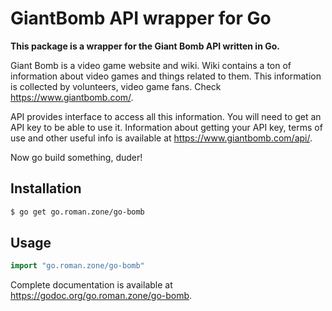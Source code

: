 # GiantBomb API wrapper for Go

**This package is a wrapper for the Giant Bomb API written in Go.**

Giant Bomb is a video game website and wiki. Wiki contains a ton of information
about video games and things related to them. This information is collected by
volunteers, video game fans. Check https://www.giantbomb.com/.

API provides interface to access all this information. You will need to get an
API key to be able to use it. Information about getting your API key, terms of
use and other useful info is available at https://www.giantbomb.com/api/.

Now go build something, duder!

## Installation

```bash
$ go get go.roman.zone/go-bomb
```

## Usage

```go
import "go.roman.zone/go-bomb"
```

Complete documentation is available at https://godoc.org/go.roman.zone/go-bomb.
